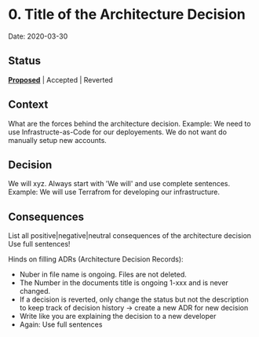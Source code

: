 # 0. Title of the Architecture Decision

Date: 2020-03-30

## Status

**<u>Proposed</u>** | Accepted | Reverted

## Context

What are the forces behind the architecture decision.
Example:
We need to use Infrastructe-as-Code for our deployements. We do not want do manually setup new accounts.

## Decision

We will xyz.
Always start with 'We will' and use complete sentences.
Example:
We will use Terrafrom for developing our infrastructure.


## Consequences

List all positive|negative|neutral consequences of the architecture decision
Use full sentences!


Hinds on filling ADRs (Architecture Decision Records):
- Nuber in file name is ongoing. Files are not deleted.
- The Number in the documents title is ongoing 1-xxx and is never changed. 
- If a decision is reverted, only change the status but not the description to keep track of decision history -> create a new ADR for new decision
- Write like you are explaining the decision to a new developer
- Again: Use full sentences

